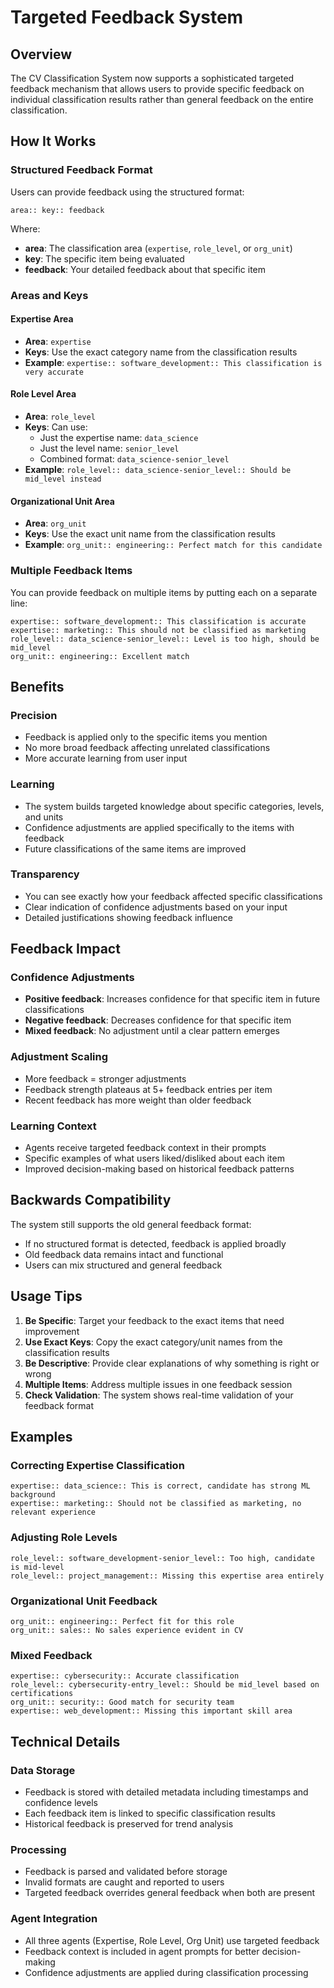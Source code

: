 # Targeted Feedback System

## Overview

The CV Classification System now supports a sophisticated targeted feedback mechanism that allows users to provide specific feedback on individual classification results rather than general feedback on the entire classification.

## How It Works

### Structured Feedback Format

Users can provide feedback using the structured format:
```
area:: key:: feedback
```

Where:
- **area**: The classification area (`expertise`, `role_level`, or `org_unit`)
- **key**: The specific item being evaluated
- **feedback**: Your detailed feedback about that specific item

### Areas and Keys

#### Expertise Area
- **Area**: `expertise`
- **Keys**: Use the exact category name from the classification results
- **Example**: `expertise:: software_development:: This classification is very accurate`

#### Role Level Area
- **Area**: `role_level` 
- **Keys**: Can use:
  - Just the expertise name: `data_science`
  - Just the level name: `senior_level`
  - Combined format: `data_science-senior_level`
- **Example**: `role_level:: data_science-senior_level:: Should be mid_level instead`

#### Organizational Unit Area
- **Area**: `org_unit`
- **Keys**: Use the exact unit name from the classification results
- **Example**: `org_unit:: engineering:: Perfect match for this candidate`

### Multiple Feedback Items

You can provide feedback on multiple items by putting each on a separate line:

```
expertise:: software_development:: This classification is accurate
expertise:: marketing:: This should not be classified as marketing
role_level:: data_science-senior_level:: Level is too high, should be mid_level
org_unit:: engineering:: Excellent match
```

## Benefits

### Precision
- Feedback is applied only to the specific items you mention
- No more broad feedback affecting unrelated classifications
- More accurate learning from user input

### Learning
- The system builds targeted knowledge about specific categories, levels, and units
- Confidence adjustments are applied specifically to the items with feedback
- Future classifications of the same items are improved

### Transparency
- You can see exactly how your feedback affected specific classifications
- Clear indication of confidence adjustments based on your input
- Detailed justifications showing feedback influence

## Feedback Impact

### Confidence Adjustments
- **Positive feedback**: Increases confidence for that specific item in future classifications
- **Negative feedback**: Decreases confidence for that specific item
- **Mixed feedback**: No adjustment until a clear pattern emerges

### Adjustment Scaling
- More feedback = stronger adjustments
- Feedback strength plateaus at 5+ feedback entries per item
- Recent feedback has more weight than older feedback

### Learning Context
- Agents receive targeted feedback context in their prompts
- Specific examples of what users liked/disliked about each item
- Improved decision-making based on historical feedback patterns

## Backwards Compatibility

The system still supports the old general feedback format:
- If no structured format is detected, feedback is applied broadly
- Old feedback data remains intact and functional
- Users can mix structured and general feedback

## Usage Tips

1. **Be Specific**: Target your feedback to the exact items that need improvement
2. **Use Exact Keys**: Copy the exact category/unit names from the classification results
3. **Be Descriptive**: Provide clear explanations of why something is right or wrong
4. **Multiple Items**: Address multiple issues in one feedback session
5. **Check Validation**: The system shows real-time validation of your feedback format

## Examples

### Correcting Expertise Classification
```
expertise:: data_science:: This is correct, candidate has strong ML background
expertise:: marketing:: Should not be classified as marketing, no relevant experience
```

### Adjusting Role Levels
```
role_level:: software_development-senior_level:: Too high, candidate is mid-level
role_level:: project_management:: Missing this expertise area entirely
```

### Organizational Unit Feedback
```
org_unit:: engineering:: Perfect fit for this role
org_unit:: sales:: No sales experience evident in CV
```

### Mixed Feedback
```
expertise:: cybersecurity:: Accurate classification
role_level:: cybersecurity-entry_level:: Should be mid_level based on certifications
org_unit:: security:: Good match for security team
expertise:: web_development:: Missing this important skill area
```

## Technical Details

### Data Storage
- Feedback is stored with detailed metadata including timestamps and confidence levels
- Each feedback item is linked to specific classification results
- Historical feedback is preserved for trend analysis

### Processing
- Feedback is parsed and validated before storage
- Invalid formats are caught and reported to users
- Targeted feedback overrides general feedback when both are present

### Agent Integration
- All three agents (Expertise, Role Level, Org Unit) use targeted feedback
- Feedback context is included in agent prompts for better decision-making
- Confidence adjustments are applied during classification processing 